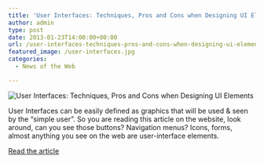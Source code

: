 ```yaml
---
title: 'User Interfaces: Techniques, Pros and Cons when Designing UI Elements'
author: admin
type: post
date: 2013-01-23T14:00:00+00:00
url: /user-interfaces-techniques-pros-and-cons-when-designing-ui-elements/
featured_image: /user-interfaces.jpg
categories:
  - News of the Web

---
```

<img alt="User Interfaces: Techniques, Pros and Cons when Designing UI Elements" src="https://i1.wp.com/cdn.instantshift.com/media/uploads/2013/01/user-interfaces.jpg?w=700" data-recalc-dims="1" />

User Interfaces can be easily defined as graphics that will be used & seen by the “simple user”. So you are reading this article on the website, look around, can you see those buttons? Navigation menus? Icons, forms, almost anything you see on the web are user-interface elements.

<a title="User Interfaces: Techniques, Pros and Cons when Designing UI Elements" href="http://www.instantshift.com/2013/01/21/user-interfaces-techniques-pros-and-cons-when-designing-ui-elements/" target="_blank">Read the article</a>